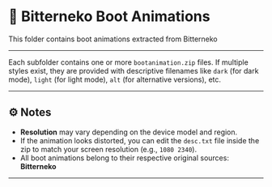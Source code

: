 # 🌈 Bitterneko Boot Animations

This folder contains boot animations extracted from Bitterneko

---

Each subfolder contains one or more `bootanimation.zip` files. If multiple styles exist, they are provided with descriptive filenames like `dark` (for dark mode), `light` (for light mode), `alt` (for alternative versions), etc.

---

## ⚙️ Notes

* **Resolution** may vary depending on the device model and region.
* If the animation looks distorted, you can edit the `desc.txt` file inside the zip to match your screen resolution (e.g., `1080 2340`).
* All boot animations belong to their respective original sources: **Bitterneko**

---


